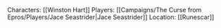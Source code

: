 Characters: [[Winston Hart]] 
Players: [[Campaigns/The Curse from Epros/Players/Jace Seastrider|Jace Seastrider]]
Location: [[Runescar]]